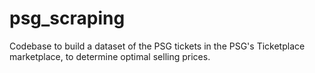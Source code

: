 # psg_scraping

Codebase to build a dataset of the PSG tickets in the PSG's Ticketplace marketplace, to determine optimal selling prices.
